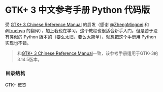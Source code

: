 GTK+ 3 中文参考手册 Python 代码版
=======

受 [GTK+ 3 Chinese Reference Manual](http://zhengmingpei.github.io/GTK-3-Chinese-Reference-Manual/index.html) 的启发（感谢 [@ZhengMingpei](https://github.com/ZhengMingpei) 和 [@truehyp](https://github.com/truehyp) 的翻译），加上我也在学习，这个教程也很适合新手入门，但是苦于没有类似的 Python 版本的（要么太旧，要么太简单），就想把这个手册用 Python 实现也不错。

>和[GTK+ 3 Chinese Reference Manual](http://zhengmingpei.github.io/GTK-3-Chinese-Reference-Manual/index.html)一致，该参考手册适用于GTK+3的3.14.5版本。

### 目录结构
GTK+ 概览

